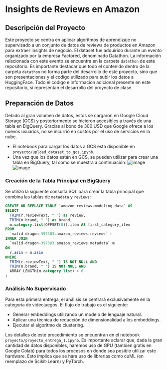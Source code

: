 # Insights de Reviews en Amazon

## Descripción del Proyecto

Este proyecto se centra en aplicar algoritmos de aprendizaje no supervisado a un conjunto de datos de reviews de productos en Amazon para extraer insights de negocio. El dataset fue adquirido durante un evento organizado por la empresa Factored, denominado Datathon. La información relacionada con este evento se encuentra en la carpeta `datathon` de este repositorio. Es importante destacar que todo el contenido dentro de la carpeta `datathon` no forma parte del desarrollo de este proyecto, sino que son presentaciones y el codigo utilizado para subir los datos a HuggingFace. Todo el codigo e informacion adicional presente en este repositorio, si representan el desarrollo del proyecto de clase.

## Preparación de Datos

Debido al gran volumen de datos, estos se cargaron en Google Cloud Storage (GCS) y posteriormente se hicieron accesibles a través de una tabla en BigQuery. Gracias al bono de 300 USD que Google ofrece a los nuevos usuarios, no se incurrió en costos por el uso de servicios en la nube.

- El notebook para cargar los datos a GCS está disponible en `proyecto/upload_dataset_to_gcs.ipynb`.
- Una vez que los datos están en GCS, se pueden utilizar para crear una tabla en BigQuery, tal como se muestra a continuación:
![image](https://github.com/jjovalle99/aprendizaje_no_supervisado_22/assets/70274018/b52b5b48-f9c7-4b64-a74a-f34a37edf0a8)
![image](https://github.com/jjovalle99/aprendizaje_no_supervisado_22/assets/70274018/d99922a6-a0ac-42c5-a1dd-3246369ce3dd)



  
### Creación de la Tabla Principal en BigQuery

Se utilizó la siguiente consulta SQL para crear la tabla principal que combina las tablas de `metadata` y `reviews`:

```sql
CREATE OR REPLACE TABLE `amazon_reviews.modeling_data` AS 
SELECT 
  TRIM(r.reviewText, " ") as review,
  TRIM(m.brand, " ") as brand,
  m.category.list[OFFSET(0)].item AS first_category_item
FROM 
  `valid-dragon-397303.amazon_reviews.reviews` r
INNER JOIN
  `valid-dragon-397303.amazon_reviews.metadata` m
ON
  r.asin = m.asin
WHERE 
  TRIM(r.reviewText, " ") IS NOT NULL AND
  TRIM(m.brand, " ") IS NOT NULL AND
  ARRAY_LENGTH(m.category.list) > 0
;
```
### Análisis No Supervisado
Para esta primera entrega, el análisis se centrará exclusivamente en la categoría de videojuegos. El flujo de trabajo es el siguiente:

- Generar embeddings utilizando un modelo de lenguaje natural.
- Aplicar una técnica de reducción de dimensionalidad a los embeddings.
- Ejecutar el algoritmo de clustering.
  
Los detalles de este procedimiento se encuentran en el notebook `proyecto/proyecto_entrega_1.ipynb`. Es importante aclarar que, dada la gran cantidad de datos disponibles, haremos uso de GPU (tambien gratis en Google Colab) para todos los procesos en donde sea posible utilizar este hardware. Esto implica que se hara uso de librerias como cuML (en reemplazo de Scikit-Learn) y PyTorch.
